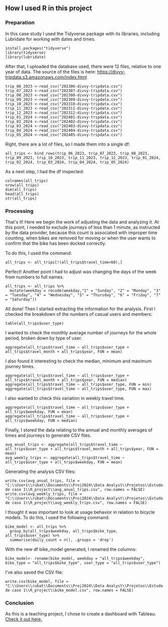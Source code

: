 ## How I used R in this project

### Preparation

In this case study I used the Tidyverse package with its libraries, including Lubridate for working with dates and times.

```{r}
install.packages("tidyverse")
library(tidyverse)
library(lubridate)
```

After that, I uploaded the database used, there were 12 files, relative to one year of data. The source of the files is here: <https://divvy-tripdata.s3.amazonaws.com/index.html>

```{r}
trip_06_2023 <-read_csv("202306-divvy-tripdata.csv")
trip_07_2023 <-read_csv("202307-divvy-tripdata.csv")
trip_08_2023 <-read_csv("202308-divvy-tripdata.csv")
trip_09_2023 <-read_csv("202309-divvy-tripdata.csv")
trip_10_2023 <-read_csv("202310-divvy-tripdata.csv")
trip_11_2023 <-read_csv("202311-divvy-tripdata.csv")
trip_12_2023 <-read_csv("202312-divvy-tripdata.csv")
trip_01_2024 <-read_csv("202401-divvy-tripdata.csv")
trip_02_2024 <-read_csv("202402-divvy-tripdata.csv")
trip_03_2024 <-read_csv("202403-divvy-tripdata.csv")
trip_04_2024 <-read_csv("202404-divvy-tripdata.csv")
trip_05_2024 <-read_csv("202405-divvy-tripdata.csv")
```

Right, there are a lot of files, so I made them into a single df:

```{r}
all_trips <- bind_rows(trip_06_2023, trip_07_2023, trip_08_2023, trip_09_2023, trip_10_2023, trip_11_2023, trip_12_2023, trip_01_2024, trip_02_2024, trip_03_2024, trip_04_2024, trip_05_2024)
```

As a next step, I had the df inspected:

```{r}
colnames(all_trips)
nrow(all_trips)
dim(all_trips)
head(all_trips)
str(all_trips)
```

### Processing

That's it! Here we begin the work of adjusting the data and analyzing it. At this point, I needed to exclude journeys of less than 1 minute, as instructed by the data provider, because this count is associated with improper time counting, when bikes are removed for moving or when the user wants to confirm that the bike has been docked correctly.

To do this, I used the command:

```{r}
all_trips <- all_trips[!(all_trips$travel_time<60),]
```

Perfect! Another point I had to adjust was changing the days of the week from numbers to full names.

```{r}
all_trips <- all_trips %>% 
  mutate(weekday = recode(weekday,"1" = "Sunday", "2" = "Monday", "3" = "Tuesday", "4" = "Wednesday", "5" = "Thursday", "6" = "Friday", "7" = "Saturday"))
```

All done! Then I started extracting the information for the analysis. First I checked the breakdown of the numbers of casual users and members:

```{r}
table(all_trips$user_type)
```

I wanted to check the monthly average number of journeys for the whole period, broken down by type of user.

```{r}
aggregate(all_trips$travel_time ~ all_trips$user_type + all_trips$travel_month + all_trips$year, FUN = mean)
```

I also found it interesting to check the median, minimum and maximum journey times.

```{r}
aggregate(all_trips$travel_time ~ all_trips$user_type + all_trips$travel_month + all_trips$year, FUN = median)
aggregate(all_trips$travel_time ~ all_trips$user_type, FUN = min)
aggregate(all_trips$travel_time ~ all_trips$user_type, FUN = max)
```

I also wanted to check this variation in weekly travel time.

```{r}
aggregate(all_trips$travel_time ~ all_trips$user_type + all_trips$weekday, FUN = mean)
aggregate(all_trips$travel_time ~ all_trips$user_type + all_trips$weekday, FUN = median)
```

Finally, I stored the data relating to the annual and monthly averages of times and journeys to generate CSV files.

```{r}
avg_anual_trips <- aggregate(all_trips$travel_time ~ all_trips$user_type + all_trips$travel_month + all_trips$year, FUN = mean)
avg_weekly_trips <- aggregate(all_trips$travel_time ~ all_trips$user_type + all_trips$weekday, FUN = mean)
```

Generating the analysis CSV files:

```{r}
write.csv(avg_anual_trips, file = "C:\\Users\\rubat\\Documents\\Proj2024\\Data Analyst\\Projetos\\Estudo de caso 1\\R_project\\avg_anual_trips.csv", row.names = FALSE)
write.csv(avg_weekly_trips, file = "C:\\Users\\rubat\\Documents\\Proj2024\\Data Analyst\\Projetos\\Estudo de caso 1\\R_project\\avg_weekly_trips.csv", row.names = FALSE)
```

I thought it was important to look at usage behavior in relation to bicycle models. To do this, I used the following command:

```{r}
bike_model <- all_trips %>%
  group_by(all_trips$weekday, all_trips$bike_type, all_trips$user_type) %>%
  summarise(daily_count = n(), .groups = 'drop')
```

With the new df bike_model generated, I renamed the columns:

```{r}
bike_model<- rename(bike_model, weekday = "all_trips$weekday",  bike_type = "all_trips$bike_type", user_type = "all_trips$user_type")
```

I've also saved the CSV file:

```{r}
write.csv(bike_model, file = "C:\\Users\\rubat\\Documents\\Proj2024\\Data Analyst\\Projetos\\Estudo de caso 1\\R_project\\bike_model.csv", row.names = FALSE)
```

### Conclusion

As this is a teaching project, I chose to create a dashboard with Tableau. [Check it out here.](https://public.tableau.com/views/Cyclistic_Data_Viz/Cyclistic_Analysis?:language=pt-BR&:sid=&:redirect=auth&:display_count=n&:origin=viz_share_link)
